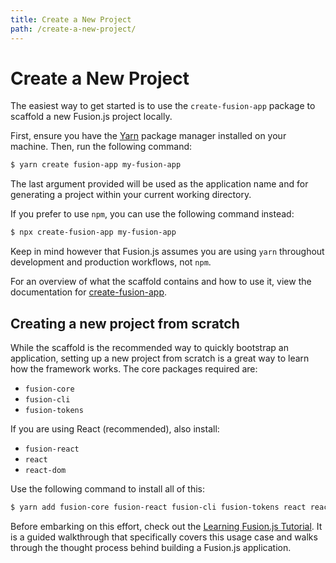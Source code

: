 ```yaml
---
title: Create a New Project
path: /create-a-new-project/
---
```


# Create a New Project

The easiest way to get started is to use the `create-fusion-app` package to scaffold a new Fusion.js project locally.

First, ensure you have the [Yarn](https://yarnpkg.com/lang/en/) package manager installed on your machine. Then, run the following command:

```sh
$ yarn create fusion-app my-fusion-app
```

The last argument provided will be used as the application name and for generating a project within your current working directory.

If you prefer to use `npm`, you can use the following command instead:

```sh
$ npx create-fusion-app my-fusion-app
```

Keep in mind however that Fusion.js assumes you are using `yarn` throughout development and production workflows, not `npm`.

For an overview of what the scaffold contains and how to use it, view the documentation for [create-fusion-app](https://github.com/fusionjs/fusionjs/tree/master/create-fusion-app).

## Creating a new project from scratch

While the scaffold is the recommended way to quickly bootstrap an application, setting up a new project from scratch is a great way to learn how the framework works. The core packages required are:

* `fusion-core`
* `fusion-cli`
* `fusion-tokens`

If you are using React (recommended), also install:

* `fusion-react`
* `react`
* `react-dom`

Use the following command to install all of this:

```sh
$ yarn add fusion-core fusion-react fusion-cli fusion-tokens react react-dom
```

Before embarking on this effort, check out the [Learning Fusion.js Tutorial](/docs/learning-fusionjs-tutorial). It is a guided walkthrough that specifically covers this usage case and walks through the thought process behind building a Fusion.js application.
